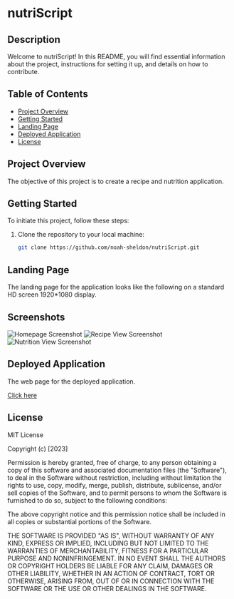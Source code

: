 # nutriScript

## Description

Welcome to nutriScript! In this README, you will find essential information about the project, instructions for setting it up, and details on how to contribute.


## Table of Contents

- [Project Overview](#project-overview)
- [Getting Started](#getting-started)
- [Landing Page](#landing-page)
- [Deployed Application](#deployed-application)
- [License](#license)


## Project Overview

The objective of this project is to create a recipe and nutrition application. 


## Getting Started

To initiate this project, follow these steps:

1. Clone the repository to your local machine:

   ```bash
   git clone https://github.com/noah-sheldon/nutriScript.git
   ```


## Landing Page

The landing page for the application looks like the following on a standard HD screen 1920*1080 display.

<!-- ![alt text](./assets/images/scr_1.png) -->

## Screenshots

![Homepage Screenshot](https://github.com/noah-sheldon/nutriScript/assets/145556007/22331f96-c540-4a50-ba74-4939e5a9d60f)
![Recipe View Screenshot](https://github.com/noah-sheldon/nutriScript/assets/145556007/00742e35-053e-4adc-b172-9bfcb5a3805d)
![Nutrition View Screenshot](https://github.com/noah-sheldon/nutriScript/assets/145556007/251fff17-a60c-4ccd-b273-6c88081fcbb1)


## Deployed Application

The web page for the deployed application.

[Click here](https://noah-sheldon.github.io/nutriScript/)


## License

MIT License

Copyright (c) [2023]

Permission is hereby granted, free of charge, to any person obtaining a copy
of this software and associated documentation files (the "Software"), to deal
in the Software without restriction, including without limitation the rights
to use, copy, modify, merge, publish, distribute, sublicense, and/or sell
copies of the Software, and to permit persons to whom the Software is
furnished to do so, subject to the following conditions:

The above copyright notice and this permission notice shall be included in all
copies or substantial portions of the Software.

THE SOFTWARE IS PROVIDED "AS IS", WITHOUT WARRANTY OF ANY KIND, EXPRESS OR
IMPLIED, INCLUDING BUT NOT LIMITED TO THE WARRANTIES OF MERCHANTABILITY,
FITNESS FOR A PARTICULAR PURPOSE AND NONINFRINGEMENT. IN NO EVENT SHALL THE
AUTHORS OR COPYRIGHT HOLDERS BE LIABLE FOR ANY CLAIM, DAMAGES OR OTHER
LIABILITY, WHETHER IN AN ACTION OF CONTRACT, TORT OR OTHERWISE, ARISING FROM,
OUT OF OR IN CONNECTION WITH THE SOFTWARE OR THE USE OR OTHER DEALINGS IN THE
SOFTWARE.
